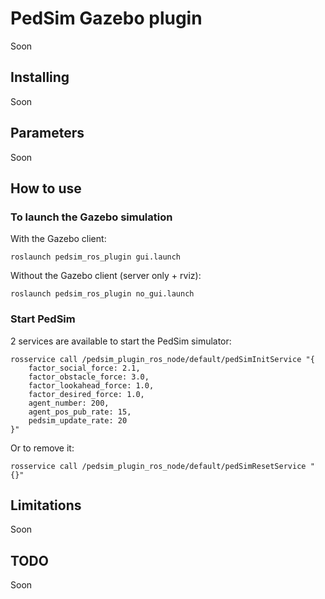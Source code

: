 # PedSim Gazebo plugin
Soon

## Installing
Soon

## Parameters
Soon

## How to use
### To launch the Gazebo simulation
With the Gazebo client:
```
roslaunch pedsim_ros_plugin gui.launch
```
Without the Gazebo client (server only + rviz):
```
roslaunch pedsim_ros_plugin no_gui.launch
```

### Start PedSim
2 services are available to start the PedSim simulator:
```
rosservice call /pedsim_plugin_ros_node/default/pedSimInitService "{
    factor_social_force: 2.1,
    factor_obstacle_force: 3.0,
    factor_lookahead_force: 1.0,
    factor_desired_force: 1.0,
    agent_number: 200,
    agent_pos_pub_rate: 15,
    pedsim_update_rate: 20
}"
```
Or to remove it:
```
rosservice call /pedsim_plugin_ros_node/default/pedSimResetService "{}"
```

## Limitations
Soon

## TODO
Soon




